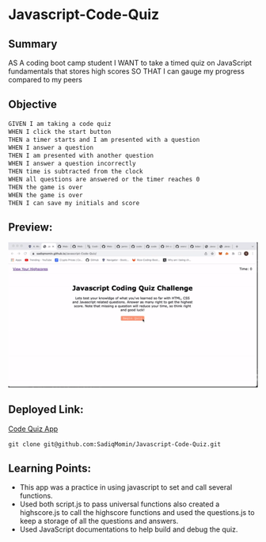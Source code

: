 # Javascript-Code-Quiz

## Summary
AS A coding boot camp student
I WANT to take a timed quiz on JavaScript fundamentals that stores high scores
SO THAT I can gauge my progress compared to my peers

## Objective
```
GIVEN I am taking a code quiz
WHEN I click the start button
THEN a timer starts and I am presented with a question
WHEN I answer a question
THEN I am presented with another question
WHEN I answer a question incorrectly
THEN time is subtracted from the clock
WHEN all questions are answered or the timer reaches 0
THEN the game is over
WHEN the game is over
THEN I can save my initials and score
```

## Preview:
![Application Preview](./assets/images/ezgif.com-gif-maker.gif)

## Deployed Link:
[Code Quiz App](https://sadiqmomin.github.io/Javascript-Code-Quiz/)

```
git clone git@github.com:SadiqMomin/Javascript-Code-Quiz.git
```

## Learning Points:
* This app was a practice in using javascript to set and call several functions.
* Used both script.js to pass universal functions also created a highscore.js to call the highscore functions and used the questions.js to keep a storage of all the questions and answers.
* Used JavaScript documentations to help build and debug the quiz.